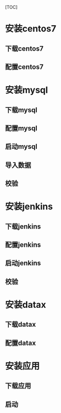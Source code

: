 [TOC]

# 安装centos7
## 下载centos7
## 配置centos7

# 安装mysql
## 下载mysql
## 配置mysql
## 启动mysql
## 导入数据
## 校验

# 安装jenkins
## 下载jenkins
## 配置jenkins
## 启动jenkins
## 校验

# 安装datax
## 下载datax
## 配置datax

# 安装应用
## 下载应用
## 启动

